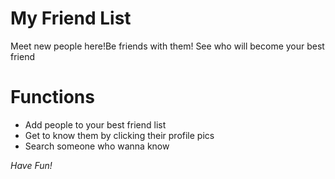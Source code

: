 # My Friend List

 Meet new people here!Be friends with them! See who will become your best friend

# Functions

* Add people to your best friend list
* Get to know them by clicking their profile pics
* Search someone who wanna know

*Have Fun!*
